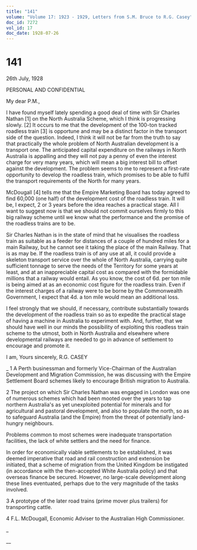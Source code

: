 ```yaml
---
title: "141"
volume: "Volume 17: 1923 - 1929, Letters from S.M. Bruce to R.G. Casey"
doc_id: 7272
vol_id: 17
doc_date: 1928-07-26
---
```


# 141

26th July, 1928

PERSONAL AND CONFIDENTIAL

My dear P.M.,

I have found myself lately spending a good deal of time with Sir Charles Nathan [1] on the North Australia Scheme, which I think is progressing slowly. [2] It occurs to me that the development of the 100-ton tracked roadless train [3] is opportune and may be a distinct factor in the transport side of the question. Indeed, I think it will not be far from the truth to say that practically the whole problem of North Australian development is a transport one. The anticipated capital expenditure on the railways in North Australia is appalling and they will not pay a penny of even the interest charge for very many years, which will mean a big interest bill to offset against the development. The problem seems to me to represent a first-rate opportunity to develop the roadless train, which promises to be able to fulfil the transport requirements of the North for many years.

McDougall [4] tells me that the Empire Marketing Board has today agreed to find 60,000 (one half) of the development cost of the roadless train. It will be, I expect, 2 or 3 years before the idea reaches a practical stage. All I want to suggest now is that we should not commit ourselves firmly to this big railway scheme until we know what the performance and the promise of the roadless trains are to be.

Sir Charles Nathan is in the state of mind that he visualises the roadless train as suitable as a feeder for distances of a couple of hundred miles for a main Railway, but he cannot see it taking the place of the main Railway. That is as may be. If the roadless train is of any use at all, it could provide a skeleton transport service over the whole of North Australia, carrying quite sufficient tonnage to serve the needs of the Territory for some years at least, and at an inappreciable capital cost as compared with the formidable millions that a railway would entail. As you know, the cost of 6d. per ton mile is being aimed at as an economic cost figure for the roadless train. Even if the interest charges of a railway were to be borne by the Commonwealth Government, I expect that 4d. a ton mile would mean an additional loss.

I feel strongly that we should, if necessary, contribute substantially towards the development of the roadless train so as to expedite the practical stage of having a machine in Australia to experiment with. And, further, that we should have well in our minds the possibility of exploiting this roadless train scheme to the utmost, both in North Australia and elsewhere where developmental railways are needed to go in advance of settlement to encourage and promote it.

I am, Yours sincerely, R.G. CASEY 

_ 1 A Perth businessman and formerly Vice-Chairman of the Australian Development and Migration Commission, he was discussing with the Empire Settlement Board schemes likely to encourage British migration to Australia.

2 The project on which Sir Charles Nathan was engaged in London was one of numerous schemes which had been mooted over the years to tap northern Australia's as yet unexploited potential for minerals and for agricultural and pastoral development, and also to populate the north, so as to safeguard Australia (and the Empire) from the threat of potentially land-hungry neighbours.

Problems common to most schemes were inadequate transportation facilities, the lack of white settlers and the need for finance.

In order for economically viable settlements to be established, it was deemed imperative that road and rail construction and extension be initiated, that a scheme of migration from the United Kingdom be instigated (in accordance with the then-accepted White Australia policy) and that overseas finance be secured. However, no large-scale development along these lines eventuated, perhaps due to the very magnitude of the tasks involved.

3 A prototype of the later road trains (prime mover plus trailers) for transporting cattle.

4 F.L. McDougall, Economic Adviser to the Australian High Commissioner.

_

__
